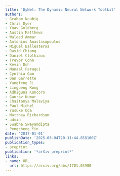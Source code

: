 ```yaml
---
title: 'DyNet: The Dynamic Neural Network Toolkit'
authors:
- Graham Neubig
- Chris Dyer
- Yoav Goldberg
- Austin Matthews
- Waleed Ammar
- Antonios Anastasopoulos
- Miguel Ballesteros
- David Chiang
- Daniel Clothiaux
- Trevor Cohn
- Kevin Duh
- Manaal Faruqui
- Cynthia Gan
- Dan Garrette
- Yangfeng Ji
- Lingpeng Kong
- Adhiguna Kuncoro
- Gaurav Kumar
- Chaitanya Malaviya
- Paul Michel
- Yusuke Oda
- Matthew Richardson
- admin
- Swabha Swayamdipta
- Pengcheng Yin
date: '2017-01-01'
publishDate: '2025-03-04T20:11:44.858160Z'
publication_types:
- preprint
publication: '*arXiv preprint*'
links:
- name: URL
  url: https://arxiv.org/abs/1701.03980
---
```


